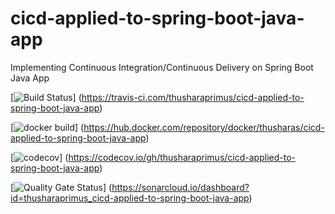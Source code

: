 # cicd-applied-to-spring-boot-java-app
Implementing Continuous Integration/Continuous Delivery on Spring Boot Java App

[![Build Status](https://travis-ci.com/thusharaprimus/cicd-applied-to-spring-boot-java-app.svg)]
(https://travis-ci.com/thusharaprimus/cicd-applied-to-spring-boot-java-app)

[![docker build](https://img.shields.io/docker/cloud/build/thusharas/cicd-applied-to-spring-boot-java-app)]
(https://hub.docker.com/repository/docker/thusharas/cicd-applied-to-spring-boot-java-app)

[![codecov](https://codecov.io/gh/thusharaprimus/cicd-applied-to-spring-boot-java-app/branch/master/graph/badge.svg)]
(https://codecov.io/gh/thusharaprimus/cicd-applied-to-spring-boot-java-app)

[![Quality Gate Status](https://sonarcloud.io/api/project_badges/measure?project=thusharaprimus_cicd-applied-to-spring-boot-java-app&metric=alert_status)]
(https://sonarcloud.io/dashboard?id=thusharaprimus_cicd-applied-to-spring-boot-java-app)
